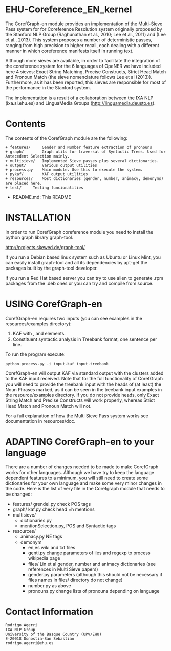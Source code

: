 
EHU-Coreference_EN_kernel
=========================

The CorefGraph-en module provides an implementation of the Multi-Sieve Pass system for
for Coreference Resolution system originally proposed by the Stanford NLP
Group (Raghunathan et al., 2010; Lee et al., 2011) and (Lee et al., 2013).
This system proposes a number of deterministic passes, ranging from high precision to
higher recall, each dealing with a different manner in which coreference
manifests itself in running text.

Although more sieves are available, in order to facilitate the integration of
the coreference system for the 6 languages of OpeNER we have included here 4 sieves:
Exact String Matching, Precise Constructs, Strict Head Match and Pronoun Match (the
sieve nomenclature follows Lee et al (2013)). Furthermore, as it has been reported,
this sieves are responsible for most of the performance in the Stanford system.

The implementation is a result of a collaboration between the IXA NLP (ixa.si.ehu.es) and
LinguaMedia Groups (http://linguamedia.deusto.es).

Contents
========

The contents of the CorefGraph module are the following:

    + features/	    Gender and Number feature extraction of pronouns
    + graph/	    Graph utils for traversal of Syntactic Trees. Used for Antecedent Selection mainly.
    + multisieve/   Implemented Sieve passes plus several dictionaries.
    + output/	    Various output utilities
    + process.py    Main module. Use this to execute the system.
    + pykaf/	    KAF output utilities
    + resources/    Most dictionaries (gender, number, animacy, demonyms) are placed here.
    + test/	    Testing funcionalities

- README.md: This README


INSTALLATION
============

In order to run CorefGraph coreference module you need to install the python graph library
graph-tool.

http://projects.skewed.de/graph-tool/

If you run a Debian based linux system such as Ubuntu or Linux Mint, you can easily install
graph-tool and all its dependencies by apt-get the packages built by the graph-tool developer.

If you run a Red Hat based server you can try to use alien to generate .rpm packages from the .deb
ones or you can try and compile from source.

USING CorefGraph-en
===================

CorefGraph-en requires two inputs (you can see examples in the resources/examples directory):

1. KAF with <wf>, <terms> and <entities> elements.
2. Constituent syntactic analysis in Treebank format, one sentence per line.

To run the program execute:

````shell
python process.py -i input.kaf input.treebank
````

CorefGraph-en will output KAF via standard output with the <coreference> clusters added to the KAF input received. Note
that for the full functionality of CorefGraph you will need to provide the treebank input with the heads of (at least) the
Noun Phrases marked, as it can be seen in the treebank input examples in the resource/examples directory. If you do not provide
heads, only Exact String Match and Precise Constructs will work properly, whereas Strict Head Match and Pronoun Match will not.

For a full explanation of how the Multi Sieve Pass system works see documentation in resources/doc.

ADAPTING CorefGraph-en to your language
=======================================

There are a number of changes needed to be made to make CorefGraph works for other languages. Although we have try to
keep the language dependent features to a minimum, you will still need to create some dictionaries for your own language
and make some very minor changes in the code. Here is the list of very file in the Corefgraph module that needs to be changed:

+ features/ grendel.py check POS tags
+ graph/ kaf.py check head =h mentions
+ multisieve/
    - dictionaries.py
    - mentionSelection.py, POS and Syntactic tags
+ resources/
    - animacy.py NE tags
    - demonym
        - en,es wiki and txt files
        - genti.py change parameters of iles and regexp to process
          wikipedia page
        - files/ Lin et al gender, number and animacy dictionaries (see references in Multi Sieve papers)
        - gender.py parameters (although this should not be necessary
          if files names in files/ directory do not change)
        - number.py as above
        - pronouns.py change lists of pronouns depending on language


Contact Information
===================

````shell
Rodrigo Agerri
IXA NLP Group
University of the Basque Country (UPV/EHU)
E-20018 Donostia-San Sebastian
rodrigo.agerri@ehu.es
````
